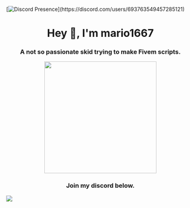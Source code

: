 [![Discord Presence](https://lanyard.cnrad.dev/api/693763549457285121?idleMessage=Probably%20doutside%20with%20friends...)](https://discord.com/users/693763549457285121)
<h1 align="center">Hey 👋, I'm mario1667</h1>
<h3 align="center">A not so passionate skid trying to make Fivem scripts.</h3>
<p align="center">
  <img width="300" height="300" src="https://cdn.discordapp.com/attachments/693772528413311026/988187185247305768/BK_8.png">
</p>
<h3 align="center">Join my discord below.</h3>
<a href="https://discord.gg/bk5m"> <img src="https://readme-typing-svg.demolab.com/?font=light+300&duration=4500&pause=800&width=435&lines=discord.gg%2Fbk5m;fivem+semi-pro+dev;bk+leaks+owner;fivem+cheater"><br>
